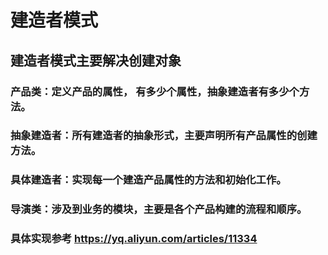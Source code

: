# 建造者模式
## 建造者模式主要解决创建对象
### 产品类：定义产品的属性， 有多少个属性，抽象建造者有多少个方法。
### 抽象建造者：所有建造者的抽象形式，主要声明所有产品属性的创建方法。
### 具体建造者：实现每一个建造产品属性的方法和初始化工作。
### 导演类：涉及到业务的模块，主要是各个产品构建的流程和顺序。
### 具体实现参考 https://yq.aliyun.com/articles/11334

